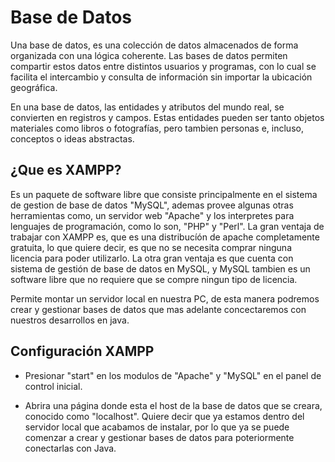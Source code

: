 # Base de Datos

Una base de datos, es una colección de datos almacenados de forma organizada con una lógica coherente.
Las bases de datos permiten compartir estos datos entre distintos usuarios y programas, con lo cual se
facilita el intercambio y consulta de información sin importar la ubicación geográfica.

En una base de datos, las entidades y atributos del mundo real, se convierten en registros y campos.
Estas entidades pueden ser tanto objetos materiales como libros o fotografías, pero tambien personas e,
incluso, conceptos o ideas abstractas.

## ¿Que es XAMPP?

Es un paquete de software libre que consiste principalmente en el sistema de gestion de base de datos
"MySQL", ademas provee algunas otras herramientas como, un servidor web "Apache" y los interpretes para
lenguajes de programación, como lo son, "PHP" y "Perl". La gran ventaja de trabajar con XAMPP es, que es una
distribucíón de apache completamente gratuita, lo que quiere decir, es que no se necesita comprar
ninguna licencia para poder utilizarlo. La otra gran ventaja es que cuenta con sistema de gestión de base
de datos en MySQL, y MySQL tambien es un software libre que no requiere que se compre ningun tipo de
licencia.


Permite montar un servidor local en nuestra PC, de esta manera podremos crear y gestionar bases de datos
que mas adelante concectaremos con nuestros desarrollos en java.


## Configuración XAMPP

- Presionar "start" en los modulos de "Apache" y "MySQL" en el panel de control inicial.

- Abrira una página donde esta el host de la base de datos que se creara, conocido como "localhost".
  Quiere decir que ya estamos dentro del servidor local que acabamos de instalar, por lo que ya se puede
  comenzar a crear y gestionar bases de datos para poteriormente conectarlas con Java.
  
 
